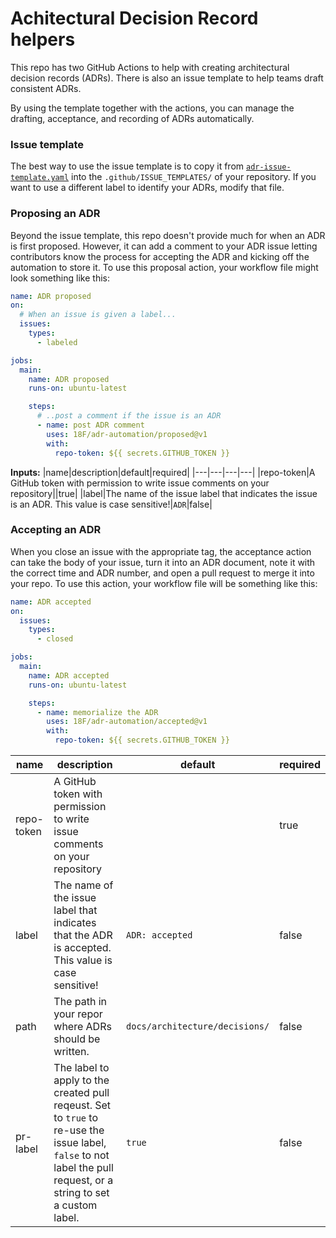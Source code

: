 # Achitectural Decision Record helpers

This repo has two GitHub Actions to help with creating architectural decision
records (ADRs). There is also an issue template to help teams draft consistent
ADRs.

By using the template together with the actions, you can manage the drafting,
acceptance, and recording of ADRs automatically.

### Issue template

The best way to use the issue template is to copy it from
[`adr-issue-template.yaml`](/adr-issue-template.yaml) into the
`.github/ISSUE_TEMPLATES/` of your repository. If you want to use a different
label to identify your ADRs, modify that file.

### Proposing an ADR

Beyond the issue template, this repo doesn't provide much for when an ADR is
first proposed. However, it can add a comment to your ADR issue letting
contributors know the process for accepting the ADR and kicking off the
automation to store it. To use this proposal action, your workflow file might
look something like this:


```yaml
name: ADR proposed
on:
  # When an issue is given a label...
  issues:
    types:
      - labeled

jobs:
  main:
    name: ADR proposed
    runs-on: ubuntu-latest

    steps:
      # ..post a comment if the issue is an ADR
      - name: post ADR comment
        uses: 18F/adr-automation/proposed@v1
        with:
          repo-token: ${{ secrets.GITHUB_TOKEN }}
```

**Inputs:**
|name|description|default|required|
|---|---|---|---|
|repo-token|A GitHub token with permission to write issue comments on your repository||true|
|label|The name of the issue label that indicates the issue is an ADR. This value is case sensitive!|`ADR`|false|

### Accepting an ADR

When you close an issue with the appropriate tag, the acceptance action can take
the body of your issue, turn it into an ADR document, note it with the correct
time and ADR number, and open a pull request to merge it into your repo. To use
this action, your workflow file will be something like this:

```yaml
name: ADR accepted
on:
  issues:
    types:
      - closed

jobs:
  main:
    name: ADR accepted
    runs-on: ubuntu-latest

    steps:
      - name: memorialize the ADR
        uses: 18F/adr-automation/accepted@v1
        with:
          repo-token: ${{ secrets.GITHUB_TOKEN }}
```

|name|description|default|required|
|---|---|---|---|
|repo-token|A GitHub token with permission to write issue comments on your repository||true|
|label|The name of the issue label that indicates that the ADR is accepted. This value is case sensitive!|`ADR: accepted`|false|
|path|The path in your repor where ADRs should be written.|`docs/architecture/decisions/`|false|
|pr-label|The label to apply to the created pull reqeust. Set to `true` to re-use the issue label, `false` to not label the pull request, or a string to set a custom label.|`true`|false|